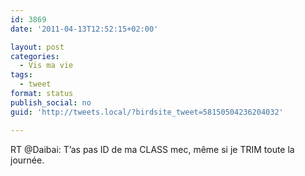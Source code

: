 ```yaml
---
id: 3869
date: '2011-04-13T12:52:15+02:00'

layout: post
categories:
  - Vis ma vie
tags:
  - tweet
format: status
publish_social: no
guid: 'http://tweets.local/?birdsite_tweet=58150504236204032'

---
```


RT @Daibai: T’as pas ID de ma CLASS mec, même si je TRIM toute la journée.